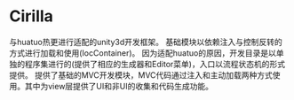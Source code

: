 # Cirilla
与huatuo热更进行适配的unity3d开发框架。
基础模块以依赖注入与控制反转的方式进行加载和使用(IocContainer)。
因为适配huatuo的原因，开发目录是以单独的程序集进行的(提供了相应的生成器和Editor菜单)，入口以流程状态机的形式提供。
提供了基础的MVC开发模块，MVC代码通过注入和主动加载两种方式使用。其中为view层提供了UI和非UI的收集和代码生成功能。
